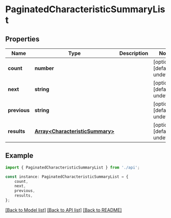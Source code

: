 # PaginatedCharacteristicSummaryList


## Properties

Name | Type | Description | Notes
------------ | ------------- | ------------- | -------------
**count** | **number** |  | [optional] [default to undefined]
**next** | **string** |  | [optional] [default to undefined]
**previous** | **string** |  | [optional] [default to undefined]
**results** | [**Array&lt;CharacteristicSummary&gt;**](CharacteristicSummary.md) |  | [optional] [default to undefined]

## Example

```typescript
import { PaginatedCharacteristicSummaryList } from './api';

const instance: PaginatedCharacteristicSummaryList = {
    count,
    next,
    previous,
    results,
};
```

[[Back to Model list]](../README.md#documentation-for-models) [[Back to API list]](../README.md#documentation-for-api-endpoints) [[Back to README]](../README.md)
